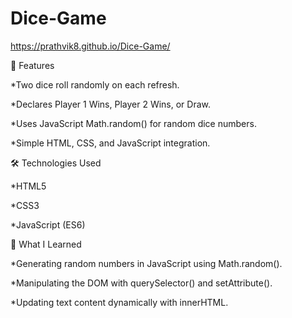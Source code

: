 
# Dice-Game
  https://prathvik8.github.io/Dice-Game/
  
🚀 Features

*Two dice roll randomly on each refresh.

*Declares Player 1 Wins, Player 2 Wins, or Draw.

*Uses JavaScript Math.random() for random dice numbers.

*Simple HTML, CSS, and JavaScript integration.

🛠️ Technologies Used

*HTML5

*CSS3

*JavaScript (ES6)

🎯 What I Learned

*Generating random numbers in JavaScript using Math.random().

*Manipulating the DOM with querySelector() and setAttribute().

*Updating text content dynamically with innerHTML.
